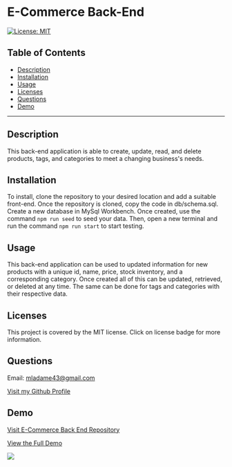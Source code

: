 # E-Commerce Back-End

  [![License: MIT](https://img.shields.io/static/v1?label=license&message=MIT&color=blue)](https://opensource.org/licenses/MIT)

## Table of Contents

  - [Description](#description)
  - [Installation](#installation)
  - [Usage](#usage)
  - [Licenses](#licenses)
  - [Questions](#questions)
  - [Demo](#demo)

  ---

## Description

This back-end application is able to create, update, read, and delete products, tags, and categories to meet a changing business's needs. 

## Installation

To install, clone the repository to your desired location and add a suitable front-end. Once the repository is cloned, copy the code in db/schema.sql. Create a new database in MySql Workbench. Once created, use the command `npm run seed` to seed your data. Then, open a new terminal and run the command `npm run start` to start testing. 

## Usage

This back-end application can be used to updated information for new products with a unique id, name, price, stock inventory, and a corresponding category. Once created all of this can be updated, retrieved, or deleted at any time. The same can be done for tags and categories with their respective data. 

## Licenses

This project is covered by the MIT license. Click on license badge for more information.

## Questions

Email: mladame43@gmail.com

[Visit my Github Profile](https://github.com/mladame)

## Demo

[Visit E-Commerce Back End Repository](https://github.com/mladame/e-commerce-back-end)

[View the Full Demo]()

![](./assets/images/E-Commerce%20Back%20End%20GIF.gif)